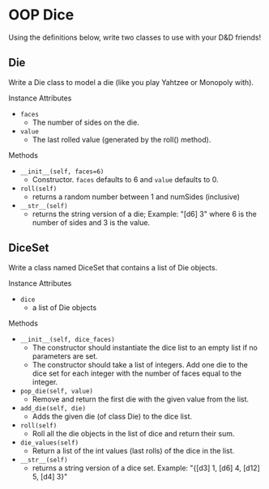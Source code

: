 # OOP Dice

Using the definitions below, write two classes to use with your D&D friends!


## Die
Write a Die class to model a die (like you play Yahtzee or Monopoly with).

Instance Attributes
 - `faces`
   - The number of sides on the die.
 - `value`
   - The last rolled value (generated by the roll() method).

Methods
 - `__init__(self, faces=6)`
   - Constructor. `faces` defaults to 6 and `value` defaults to 0.
 - `roll(self)`
   - returns a random number between 1 and numSides (inclusive)
 - `__str__(self)`
   - returns the string version of a die;
      Example: "[d6] 3" where 6 is the number of sides and 3 is the value.

## DiceSet
Write a class named DiceSet that contains a list of Die objects.

Instance Attributes
 - `dice`
   - a list of Die objects

Methods
 - `__init__(self, dice_faces)`
   - The constructor should instantiate the dice list to an empty list if
     no parameters are set.
   - The constructor should take a list of integers. Add one die to the
     dice set for each integer with the number of faces equal to the integer.
 - `pop_die(self, value)`
   - Remove and return the first die with the given value from the list.
 - `add_die(self, die)`
   - Adds the given die (of class Die) to the dice list.
 - `roll(self)`
   - Roll all the die objects in the list of dice and return their sum.
 - `die_values(self)`
   - Return a list of the int values (last rolls) of the dice in the list.
 - `__str__(self)`
   - returns a string version of a dice set.
     Example: "{[d3] 1, [d6] 4, [d12] 5, [d4] 3}"

